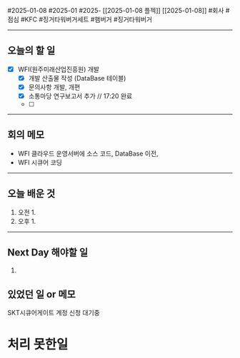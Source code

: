 #2025-01-08 #2025-01 #2025- [[2025-01-08 플젝]] [[2025-01-08]]
#회사 #점심 #KFC #징거타워버거세트 #햄버거 #징거타워버거

---
## 오늘의 할 일
- [x] WFI(원주미래산업진흥원) 개발
    - [x] 개발 산출물 작성 (DataBase 테이블)
    - [x] 문의사항 개발, 개편 
    - [x] 소통마당 연구보고서 추가 // 17:20 완료
    - [ ] 
---
## 회의 메모
- WFI 클라우드 운영서버에  소스 코드, DataBase 이전, 
- WFI 시큐어 코딩 
---
## 오늘 배운 것
1. 오전
    1. 
2. 오후
    1. 
---
## Next Day 해야할 일
1. 


## 있었던 일 or 메모
SKT시큐어게이트 계정 신청 대기중

# 처리 못한일